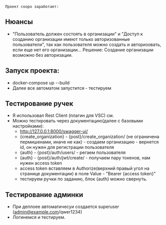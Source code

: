 ```
Проект скоро заработает:

```
## Нюансы
- "Пользователь должен состоять в организации" и "Доступ к созданию организации имеют только авторизованные пользователи", так как пользователя можно создать и авторизовать, если еще нет его организации... Решение: Создание организации возможно без авторизации.

## Запуск проекта:
  - docker-compose up --build
  - Далее все автоматом запустится - тестируем

## Тестирование ручек
  - Я использовал Rest Client (плагин для VSC) см. 
  - Можно тестировать через документацию(далее c базовыми настройками):
    - http://127.0.0.1:8000/swagger-ui/
    - {create_organization} - {post}/create_organization/ (не ограничена пермишенами, иначе не как) - создаем организацию - вернется id, он нужен для регистрации пользователя
    - {auth} - {post}/auth/users/ - регаем пользователя
    - {auth} - {post}/auth/jwt/create/ - получаем пару токенов, нам нужен access token
    - access token вставляем в Authorize(верхний правый угол на странице документации) в поле Value - "Bearer {access token}"
    - тестируем ручки по заданию, блок {auth} можно свернуть.

## Тестирование админки
  - При деплоее автоматичесуи создается superuser (admin@example.com/qwer1234)
  - Логинемся и тестируем.